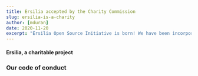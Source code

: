 ```yaml
---
title: Ersilia accepted by the Charity Commission
slug: ersilia-is-a-charity
author: [mduran]
date: 2020-11-20
excerpt: "Ersilia Open Source Initiative is born! We have been incorporated as a Charity"
---
```


#### Ersilia, a charitable project

### Our code of conduct

